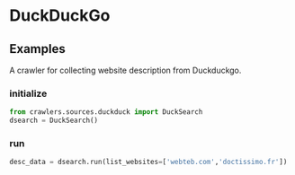 # DuckDuckGo

## Examples
A crawler for collecting website description from Duckduckgo.


### initialize

```python 
from crawlers.sources.duckduck import DuckSearch
dsearch = DuckSearch()
```

### run
```python
desc_data = dsearch.run(list_websites=['webteb.com','doctissimo.fr'])
```